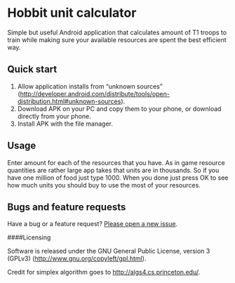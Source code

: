Hobbit unit calculator
=========

Simple but useful Android application that calculates amount of T1 troops to train while making sure your available resources are spent the best efficient way.

## Quick start

1. Allow application installs from “unknown sources” (http://developer.android.com/distribute/tools/open-distribution.html#unknown-sources).
2. Download APK on your PC and copy them to your phone, or download directly from your phone.
3. Install APK with the file manager.

## Usage

Enter amount for each of the resources that you have. As in game resource quantities are rather large app takes that units are in thousands. So if you have one million of food just type 1000. When you done just press OK to see how much units you should buy to use the most of your resources.

## Bugs and feature requests

Have a bug or a feature request? [Please open a new issue](https://github.com/rocktail/rock_farm/issues/new).

####Licensing

Software is released under the GNU General Public License, version 3 (GPLv3) (http://www.gnu.org/copyleft/gpl.html).

Credit for simplex algorithm goes to http://algs4.cs.princeton.edu/.
